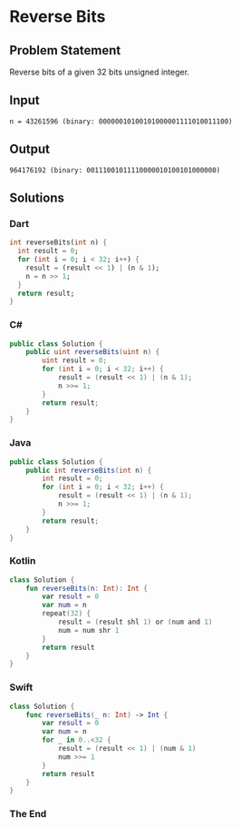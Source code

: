 # Reverse Bits

## Problem Statement

Reverse bits of a given 32 bits unsigned integer.

## Input

```text
n = 43261596 (binary: 00000010100101000001111010011100)
```

## Output

```text
964176192 (binary: 00111001011110000010100101000000)
```

## Solutions

### Dart

```dart
int reverseBits(int n) {
  int result = 0;
  for (int i = 0; i < 32; i++) {
    result = (result << 1) | (n & 1);
    n = n >> 1;
  }
  return result;
}
```

### C#

```csharp
public class Solution {
    public uint reverseBits(uint n) {
        uint result = 0;
        for (int i = 0; i < 32; i++) {
            result = (result << 1) | (n & 1);
            n >>= 1;
        }
        return result;
    }
}
```

### Java

```java
public class Solution {
    public int reverseBits(int n) {
        int result = 0;
        for (int i = 0; i < 32; i++) {
            result = (result << 1) | (n & 1);
            n >>= 1;
        }
        return result;
    }
}
```

### Kotlin

```kotlin
class Solution {
    fun reverseBits(n: Int): Int {
        var result = 0
        var num = n
        repeat(32) {
            result = (result shl 1) or (num and 1)
            num = num shr 1
        }
        return result
    }
}
```

### Swift

```swift
class Solution {
    func reverseBits(_ n: Int) -> Int {
        var result = 0
        var num = n
        for _ in 0..<32 {
            result = (result << 1) | (num & 1)
            num >>= 1
        }
        return result
    }
}
```

### The End

